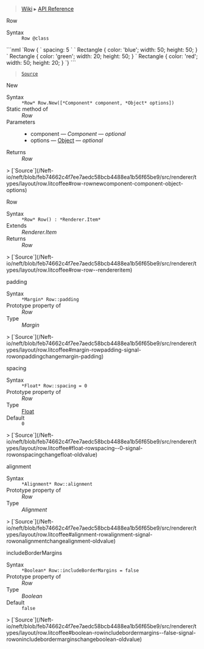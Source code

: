 > [Wiki](Home) ▸ [API Reference](API-Reference)

Row
<dl><dt>Syntax</dt><dd><code>Row @class</code></dd></dl>
```nml
`Row {
`   spacing: 5
`
`   Rectangle { color: 'blue'; width: 50; height: 50; }
`   Rectangle { color: 'green'; width: 20; height: 50; }
`   Rectangle { color: 'red'; width: 50; height: 20; }
`}
```

> [`Source`](/Neft-io/neft/blob/feb74662c4f7ee7aedc58bcb4488ea1b56f65be9/src/renderer/types/layout/row.litcoffee#row-class)

New
<dl><dt>Syntax</dt><dd><code>&#x2A;Row&#x2A; Row.New([&#x2A;Component&#x2A; component, &#x2A;Object&#x2A; options])</code></dd><dt>Static method of</dt><dd><i>Row</i></dd><dt>Parameters</dt><dd><ul><li>component — <i>Component</i> — <i>optional</i></li><li>options — <a href="/Neft-io/neft/wiki/Utils-API.md#boolean-isobjectany-value">Object</a> — <i>optional</i></li></ul></dd><dt>Returns</dt><dd><i>Row</i></dd></dl>
> [`Source`](/Neft-io/neft/blob/feb74662c4f7ee7aedc58bcb4488ea1b56f65be9/src/renderer/types/layout/row.litcoffee#row-rownewcomponent-component-object-options)

Row
<dl><dt>Syntax</dt><dd><code>&#x2A;Row&#x2A; Row() : &#x2A;Renderer.Item&#x2A;</code></dd><dt>Extends</dt><dd><i>Renderer.Item</i></dd><dt>Returns</dt><dd><i>Row</i></dd></dl>
> [`Source`](/Neft-io/neft/blob/feb74662c4f7ee7aedc58bcb4488ea1b56f65be9/src/renderer/types/layout/row.litcoffee#row-row--rendereritem)

padding
<dl><dt>Syntax</dt><dd><code>&#x2A;Margin&#x2A; Row::padding</code></dd><dt>Prototype property of</dt><dd><i>Row</i></dd><dt>Type</dt><dd><i>Margin</i></dd></dl>
> [`Source`](/Neft-io/neft/blob/feb74662c4f7ee7aedc58bcb4488ea1b56f65be9/src/renderer/types/layout/row.litcoffee#margin-rowpadding-signal-rowonpaddingchangemargin-padding)

spacing
<dl><dt>Syntax</dt><dd><code>&#x2A;Float&#x2A; Row::spacing = 0</code></dd><dt>Prototype property of</dt><dd><i>Row</i></dd><dt>Type</dt><dd><a href="/Neft-io/neft/wiki/Utils-API.md#boolean-isfloatany-value">Float</a></dd><dt>Default</dt><dd><code>0</code></dd></dl>
> [`Source`](/Neft-io/neft/blob/feb74662c4f7ee7aedc58bcb4488ea1b56f65be9/src/renderer/types/layout/row.litcoffee#float-rowspacing--0-signal-rowonspacingchangefloat-oldvalue)

alignment
<dl><dt>Syntax</dt><dd><code>&#x2A;Alignment&#x2A; Row::alignment</code></dd><dt>Prototype property of</dt><dd><i>Row</i></dd><dt>Type</dt><dd><i>Alignment</i></dd></dl>
> [`Source`](/Neft-io/neft/blob/feb74662c4f7ee7aedc58bcb4488ea1b56f65be9/src/renderer/types/layout/row.litcoffee#alignment-rowalignment-signal-rowonalignmentchangealignment-oldvalue)

includeBorderMargins
<dl><dt>Syntax</dt><dd><code>&#x2A;Boolean&#x2A; Row::includeBorderMargins = false</code></dd><dt>Prototype property of</dt><dd><i>Row</i></dd><dt>Type</dt><dd><i>Boolean</i></dd><dt>Default</dt><dd><code>false</code></dd></dl>
> [`Source`](/Neft-io/neft/blob/feb74662c4f7ee7aedc58bcb4488ea1b56f65be9/src/renderer/types/layout/row.litcoffee#boolean-rowincludebordermargins--false-signal-rowonincludebordermarginschangeboolean-oldvalue)

